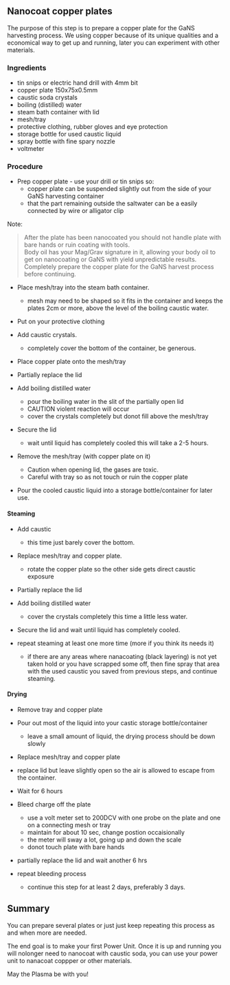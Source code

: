 ## Nanocoat copper plates

The purpose of this step is to prepare a copper plate for the GaNS harvesting process.  We using  copper because of its unique qualities and a economical way to get up and running, later you can experiment with other materials.

### Ingredients
  - tin snips or electric hand drill with 4mm bit
  - copper plate 150x75x0.5mm
  - caustic soda crystals
  - boiling (distilled) water
  - steam bath container with lid
  - mesh/tray
  - protective clothing, rubber gloves and eye protection
  - storage bottle for used caustic liquid
  - spray bottle with fine spary nozzle
  - voltmeter


### Procedure

* Prep copper plate - use your drill or tin snips so:
  - copper plate can be suspended slightly out from the side of your GaNS harvesting container
  - that the part remaining outside the saltwater can be a easily connected by wire or alligator clip 

Note: 
> After the plate has been nanocoated you should not handle plate with bare hands or ruin coating with tools.  
> Body oil has your Mag/Grav signature in it, allowing your body oil to get on nanocoating or GaNS with yield unpredictable results.  
> Completely prepare the copper plate for the GaNS harvest process before continuing.  

* Place mesh/tray into the steam bath container.
  - mesh may need to be shaped so it fits in the container and keeps the plates 2cm or more, above the level of the boiling caustic water.

* Put on your protective clothing

* Add caustic crystals.
  - completely cover the bottom of the container, be generous.

* Place copper plate onto the mesh/tray

* Partially replace the lid

* Add boiling distilled water
  - pour the boiling water in the slit of the partially open lid
  - CAUTION violent reaction will occur
  - cover the crystals completely but donot fill above the mesh/tray

* Secure the lid 
  - wait until liquid has completely cooled this will take a 2-5 hours.

* Remove the mesh/tray (with copper plate on it)
  - Caution when opening lid, the gases are toxic. 
  - Careful with tray so as not touch or ruin the copper plate

* Pour the cooled caustic liquid into a storage bottle/container for later use.


#### Steaming
* Add caustic
  - this time just barely cover the bottom.

* Replace mesh/tray and copper plate.
  - rotate the copper plate so the other side gets direct caustic exposure 

* Partially replace the lid

* Add boiling distilled water
  - cover the crystals completely this time a little less water.

* Secure the lid and wait until liquid has completely cooled. 

* repeat steaming at least one more time (more if you think its needs it)
  - if there are any areas where nanacoating (black layering) is not yet taken hold or you have scrapped some off, then fine spray that area with the used caustic you saved from previous steps, and continue steaming. 


#### Drying
* Remove tray and copper plate 

* Pour out most of the liquid into your castic storage bottle/container
  - leave a small amount of liquid, the drying process should be down slowly

* Replace mesh/tray and copper plate

* replace lid but leave slightly open so the air is allowed to escape from the container.

* Wait for 6 hours

* Bleed charge off the plate
  - use a volt meter set to 200DCV with one probe on the plate and one on a connecting mesh or tray
  - maintain for about 10 sec, change postion occaisionally
  - the meter will sway a lot, going up and down the scale
  - donot touch plate with bare hands

* partially replace the lid and wait another 6 hrs

* repeat bleeding process
  - continue this step for at least 2 days, preferably 3 days. 


## Summary

You can prepare several plates or just just keep repeating this process as and when more are needed.

The end goal is to make your first Power Unit.  Once it is up and running you will nolonger need to nanocoat with caustic soda, you can use your power unit to nanacoat coppper or other materials.

May the Plasma be with you!

